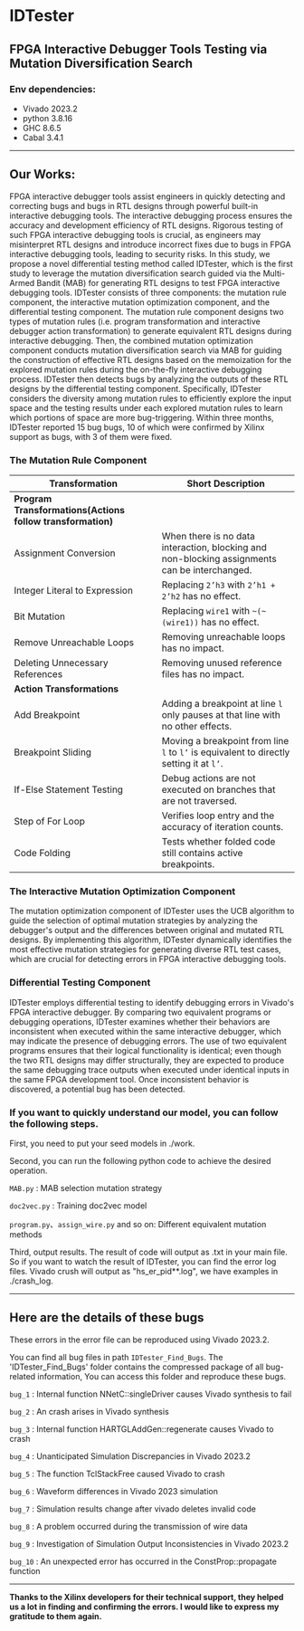 # IDTester

## FPGA Interactive Debugger Tools Testing via Mutation Diversification Search 

### **Env dependencies:**
+ Vivado 2023.2
+ python 3.8.16
+ GHC 8.6.5
+ Cabal 3.4.1

---

## Our Works:
FPGA interactive debugger tools assist engineers in quickly detecting and correcting bugs and bugs in RTL designs through powerful built-in interactive debugging tools. The interactive debugging process ensures the accuracy and development efficiency of RTL designs. Rigorous testing of such FPGA interactive debugging tools is crucial, as engineers may misinterpret RTL designs and introduce incorrect fixes due to bugs in FPGA interactive debugging tools, leading to security risks. In this study, we propose a novel differential testing method called IDTester, which is the first study to leverage the mutation diversification search guided via the Multi-Armed Bandit (MAB) for generating RTL designs to test FPGA interactive debugging tools. IDTester consists of three components: the mutation rule component, the interactive mutation optimization component, and the differential testing component. The mutation rule component designs two types of mutation rules (i.e. program transformation and interactive debugger action transformation) to generate equivalent RTL designs during interactive debugging. Then, the combined mutation optimization component conducts mutation diversification search via MAB for guiding the construction of effective RTL designs based on the memoization for the explored mutation rules during the on-the-fly interactive debugging process. IDTester then detects bugs by analyzing the outputs of these RTL designs by the differential testing component. Specifically, IDTester considers the diversity among mutation rules to efficiently explore the input space and the testing results under each explored mutation rules to learn which portions of space are more bug-triggering. Within three months, IDTester reported 15 bug bugs, 10 of which were confirmed by Xilinx support as bugs, with 3 of them were fixed.



### The Mutation Rule Component


| **Transformation**            | **Short Description**                                                                 |
|--------------------------------|---------------------------------------------------------------------------------------|
| **Program Transformations(Actions follow transformation)**    |                                                  |
| Assignment Conversion          | When there is no data interaction, blocking and non-blocking assignments can be interchanged. |
| Integer Literal to Expression  | Replacing `2’h3` with `2’h1 + 2’h2` has no effect.                                    |
| Bit Mutation                   | Replacing `wire1` with `~(~(wire1))` has no effect.                                   |
| Remove Unreachable Loops       | Removing unreachable loops has no impact.                                             |
| Deleting Unnecessary References| Removing unused reference files has no impact.                                        |
| **Action Transformations**     |                                                                                       |
| Add Breakpoint                 | Adding a breakpoint at line `l` only pauses at that line with no other effects.       |
| Breakpoint Sliding             | Moving a breakpoint from line `l` to `l’` is equivalent to directly setting it at `l’`.|
| If-Else Statement Testing      | Debug actions are not executed on branches that are not traversed.                    |
| Step of For Loop               | Verifies loop entry and the accuracy of iteration counts.                             |
| Code Folding                   | Tests whether folded code still contains active breakpoints.                          |


<!-- ### Program Transformation Component
Here, we mainly introduce the program transform component of DB-Hunter. There are four main transformation methods: transformation of non-blocking assignment to blocking assignment, equivalent mutation of bit operations, replacing equality operators with expressions, deleting unreachable loop statements. 

After program transformation, DB-Hunter obtains more complex and diverse test cases and provide them to the Vivado debugger to obtain more comprehensive test. 

We will explain the implementation of our program transformation method in detail later.

### Action Transformation Component
These transformations exclusively involve debug actions and never alter the mapping between the program and the debugger. This implies that, despite potential changes to debug actions, the fundamental correspondence between the program and the debugger remains unchanged. Such an identity change ensures that the behavior of the program after the transformation is equivalent to that of the original program, without introducing significant alterations. -->


### The Interactive Mutation Optimization Component
The mutation optimization component of IDTester uses the UCB algorithm to guide the selection of optimal mutation strategies by analyzing the debugger's output and the differences between original and mutated RTL designs. By implementing this algorithm, IDTester dynamically identifies the most effective mutation strategies for generating diverse RTL test cases, which are crucial for detecting errors in FPGA interactive debugging tools.




### Differential Testing Component
IDTester employs differential testing to identify debugging errors in Vivado's FPGA interactive debugger. 
By comparing two equivalent programs or debugging operations, IDTester examines whether their behaviors are inconsistent when executed within the same interactive debugger, which may indicate the presence of debugging errors. The use of two equivalent programs ensures that their logical functionality is identical; even though the two RTL designs may differ structurally, they are expected to produce the same debugging trace outputs when executed under identical inputs in the same FPGA development tool.  Once inconsistent behavior is discovered, a potential bug has been detected.


### **If you want to quickly understand our model, you can follow the following steps.**

First, you need to put your seed models in ./work.

Second, you can run the following python code to achieve the desired operation.

<!-- Program Transform：

`program.py` : Transformation of non-blocking assignment to blocking assignment

`assign_wire.py` : Equivalent mutation of bit operations

`for_change.py` : Replacing equality operators with expressions

`for_del.py` : Deleting unreachable loop statements

Action Transform:

`compare.py` : Add breakpoint

`if_else_breakpoint.py` : Breakpoint testing in if-else

`for_num.py` : The number of iterations of the for loop

`for_number.py` : Determine whether it can enter the for loop -->


`MAB.py` : MAB selection mutation strategy

`doc2vec.py` : Training doc2vec model

`program.py`、`assign_wire.py` and so on: Different equivalent mutation methods


Third, output results. The result of code will output as .txt in your main file. So if you want to watch the result of IDTester, you can find the error log files. Vivado crush will output as "hs_er_pid**.log", we have examples in ./crash_log.


---

## Here are the details of these bugs
These errors in the error file can be reproduced using Vivado 2023.2.

You can find all bug files in path `IDTester_Find_Bugs`.
The 'IDTester_Find_Bugs' folder contains the compressed package of all bug-related information, You can access this folder and reproduce these bugs.

`bug_1` : Internal function NNetC::singleDriver causes Vivado synthesis to fail

`bug_2` : An crash arises in Vivado synthesis

`bug_3` : Internal function HARTGLAddGen::regenerate causes Vivado to crash

`bug_4` : Unanticipated Simulation Discrepancies in Vivado 2023.2

`bug_5` : The function TclStackFree caused Vivado to crash

`bug_6` : Waveform differences in Vivado 2023 simulation

`bug_7` : Simulation results change after vivado deletes invalid code

`bug_8` : A problem occurred during the transmission of wire data

`bug_9` : Investigation of Simulation Output Inconsistencies in Vivado 2023.2

`bug_10` : An unexpected error has occurred in the ConstProp::propagate function

---
**Thanks to the Xilinx developers for their technical support, they helped us a lot in finding and confirming the errors. I would like to express my gratitude to them again.**
